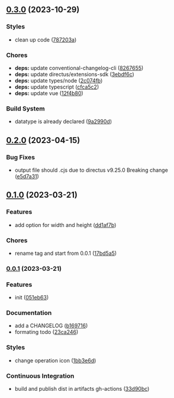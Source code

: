 ## [0.3.0](https://github.com/jee-r/directus-extension-base64/compare/v0.2.0...v0.3.0) (2023-10-29)


### Styles

* clean up code ([787203a](https://github.com/jee-r/directus-extension-base64/commit/787203a27e240a9aac3b5624d62aacc0a38a7bfd))


### Chores

* **deps:** update conventional-changelog-cli ([8267655](https://github.com/jee-r/directus-extension-base64/commit/8267655ad70b5f5fe4802e44b5e0a64aa7076f19))
* **deps:** update directus/extensions-sdk ([3ebdf6c](https://github.com/jee-r/directus-extension-base64/commit/3ebdf6cc5da3518bb4743ff50dcd603ee27e826e))
* **deps:** update types/node ([2c074fb](https://github.com/jee-r/directus-extension-base64/commit/2c074fbfeb9483aa2205c4379c46bd51c2a8d915))
* **deps:** update typescript ([cfca5c2](https://github.com/jee-r/directus-extension-base64/commit/cfca5c2cda51ae3ac32146b72c5ed0a0b094db79))
* **deps:** update vue ([12f4b80](https://github.com/jee-r/directus-extension-base64/commit/12f4b80113cfb7cf9045618a6cd3d1a67563a678))


### Build System

* datatype is already declared ([9a2990d](https://github.com/jee-r/directus-extension-base64/commit/9a2990d9094e884c5adaa2153e75771dec77d5a0))

## [0.2.0](https://github.com/jee-r/directus-extension-base64/compare/v0.1.0...v0.2.0) (2023-04-15)


### Bug Fixes

* output file should .cjs due to directus  v9.25.0 Breaking change ([e5d7a31](https://github.com/jee-r/directus-extension-base64/commit/e5d7a310403f4f53a8980fd854ea14789e60f9f2))

## [0.1.0](https://github.com/jee-r/directus-extension-base64/compare/v0.0.1...v0.1.0) (2023-03-21)


### Features

* add option for width and height ([dd1af7b](https://github.com/jee-r/directus-extension-base64/commit/dd1af7b960ee3a7057ff2383d92cd327a48eb3d8))


### Chores

* rename tag and start from 0.0.1 ([17bd5a5](https://github.com/jee-r/directus-extension-base64/commit/17bd5a51d4cf2520ab9a0011452241bc74144fe0))

### [0.0.1](https://github.com/jee-r/directus-extension-base64/compare/051eb63e96965289e1ce7e8dfb87d7e7770c9369...v0.0.1) (2023-03-21)


### Features

* init ([051eb63](https://github.com/jee-r/directus-extension-base64/commit/051eb63e96965289e1ce7e8dfb87d7e7770c9369))


### Documentation

* add a CHANGELOG ([b169716](https://github.com/jee-r/directus-extension-base64/commit/b16971666e4f0a01d9cfa67997a96aaeceb55c67))
* formating todo ([23ca246](https://github.com/jee-r/directus-extension-base64/commit/23ca24618dd9eae299d3be21f7cabbb797739a59))


### Styles

* change operation icon ([1bb3e6d](https://github.com/jee-r/directus-extension-base64/commit/1bb3e6d77611ed7ea78bbc18095f8d7e536a4cad))


### Continuous Integration

* build and publish dist in artifacts gh-actions ([33d90bc](https://github.com/jee-r/directus-extension-base64/commit/33d90bc2f0f864547a1842d2dc345f714544c72b))

